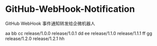# GitHub-WebHook-Notification
GitHub WebHook 事件通知转发给企微机器人

aa
bb
cc
release/1.0.0
release/1.0.1
dd
ee
release/1.1.0
release/1.1.1
ff
gg
release/1.2.0
release/1.2.1
hh